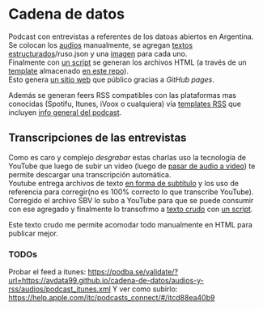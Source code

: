 # Cadena de datos

Podcast con entrevistas a referentes de los datoas abiertos en Argentina.  
Se colocan los [audios](/audios-y-rss/audios) manualmente, se agregan [textos estructurados](/audios-y-rss/audios)/ruso.json y una [imagen](/audios-y-rss/audios/ruso.png) para cada uno.  
Finalmente con [un script](/audios-y-rss/generate-rss.py) se generan los archivos HTML (a través de un [template](https://colorlib.com/wp/template/podca/) almacenado [en este repo](/audios-y-rss/templates-html)).  
Esto genera [un sitio web](https://avdata99.github.io/cadena-de-datos/) que público gracias a _GitHub pages_.  

Además se generan feers RSS compatibles con las plataformas mas conocidas (Spotifu, Itunes, iVoox o cualquiera) vía [templates RSS](/audios-y-rss/templates-rss) que incluyen [info general del podcast](/audios-y-rss/audios/info.json).  

## Transcripciones de las entrevistas

Como es caro y complejo _desgrabar_ estas charlas uso la tecnología de YouTube que luego de subir un video (luego de [pasar de audio a video](/extras/mp3-to-mp4.sh)) te permite descargar una transcripción automática.  
Youtube entrega archivos de texto [en forma de subtítulo](/audios-y-rss/audios/s01e05-secchi.sbv) y los uso de referencia para corregir(no es 100% correcto lo que transcribe YouTube).  
Corregido el archivo SBV lo subo a YouTube para que se puede consumir con ese agregado y finalmente lo transofrmo a [texto crudo](/audios-y-rss/audios/s01e05-secchi.txt) con [un script](/extras/sbv.py).  

Este texto crudo me permite acomodar todo manualmente en HTML para publicar mejor.  

### TODOs

Probar el feed a itunes:  https://podba.se/validate/?url=https://avdata99.github.io/cadena-de-datos/audios-y-rss/audios/podcast_itunes.xml
Y ver como subirlo: https://help.apple.com/itc/podcasts_connect/#/itcd88ea40b9
